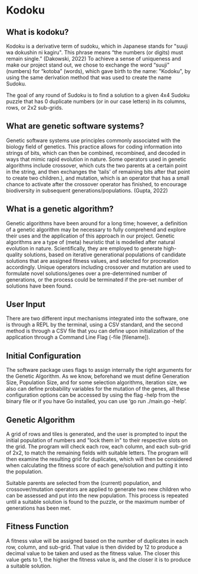 # Kodoku

## What is kodoku?
Kodoku is a derivative term of sudoku, which in Japanese stands for "suuji wa dokushin ni kagiru". This phrase means “the numbers (or digits) must remain single.” (Dakowski, 2022) To achieve a sense of uniqueness and make our project stand out, we chose to exchange the word “suuji” (numbers) for “kotoba” (words), which gave birth to the name: "Kodoku", by using the same derivation method that was used to create the name Sudoku.

The goal of any round of Sudoku is to find a solution to a given 4x4 Sudoku puzzle that has 0 duplicate numbers (or in our case letters) in its columns, rows, or 2x2 sub-grids.

## What are genetic software systems?
Genetic software systems use principles commonly associated with the biology field of genetics. This practice allows for coding information into strings of bits, which can then be combined, recombined, and decoded in ways that mimic rapid evolution in nature. Some operators used in genetic algorithms include crossover, which cuts the two parents at a certain point in the string, and then exchanges the 'tails' of remaining bits after that point to create two children.), and mutation, which is an operator that has a small chance to activate after the crossover operator has finished, to encourage biodiversity in subsequent generations/populations. (Gupta, 2022)

## What is a genetic algorithm?
Genetic algorithms have been around for a long time; however, a definition of a genetic algorithm may be necessary to fully comprehend and explore their uses and the application of this approach in our project. Genetic algorithms are a type of (meta) heuristic that is modelled after natural evolution in nature. Scientifically, they are employed to generate high-quality solutions, based on iterative generational populations of candidate solutions that are assigned fitness values, and selected for procreation accordingly. Unique operators including crossover and mutation are used to formulate novel solutions/genes over a pre-determined number of generations, or the process could be terminated if the pre-set number of solutions have been found. 

## User Input
There are two different input mechanisms integrated into the software, one is through a REPL by the terminal, using a CSV standard, and the second method is through a CSV file that you can define upon initialization of the application through a Command Line Flag (-file [filename]).

## Initial Configuration
The software package uses flags to assign internally the right arguments for the Genetic Algorithm. As we know, beforehand we must define Generation Size, Population Size, and for some selection algorithms, iteration size, we also can define probability variables for the mutation of the genes, all these configuration options can be accessed by using the flag -help from the binary file or if you have Go installed, you can use ‘go run ./main.go -help’.

## Genetic Algorithm
A grid of rows and tiles is generated, and the user is prompted to input the initial population of numbers and "lock them in" to their respective slots on the grid. The program will check each row, each column, and each sub-grid of 2x2, to match the remaining fields with suitable letters.
The program will then examine the resulting grid for duplicates, which will then be considered when calculating the fitness score of each gene/solution and putting it into the population.

Suitable parents are selected from the (current) population, and crossover/mutation operators are applied to generate two new children who can be assessed and put into the new population.
This process is repeated until a suitable solution is found to the puzzle, or the maximum number of generations has been met.

## Fitness Function
A fitness value will be assigned based on the number of duplicates in each row, column, and sub-grid. That value is then divided by 12 to produce a decimal value to be taken and used as the fitness value. The closer this value gets to 1, the higher the fitness value is, and the closer it is to produce a suitable solution.
